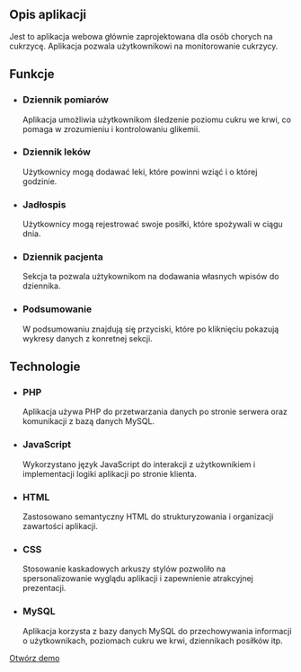 <h2>Opis aplikacji</h2>
Jest to aplikacja webowa głównie zaprojektowana dla osób chorych na cukrzycę. Aplikacja pozwala użytkownikowi na monitorowanie cukrzycy.
<h2>Funkcje</h2>
<ul>
  <li>
    <h3>Dziennik pomiarów</h3>
    <p>Aplikacja umożliwia użytkownikom śledzenie poziomu cukru we krwi, co pomaga w zrozumieniu i kontrolowaniu glikemii.</p>
  </li>
  <li>
    <h3>Dziennik leków</h3>
    <p>Użytkownicy mogą dodawać leki, które powinni wziąć i o której godzinie.</p>
  </li>
  <li>
    <h3>Jadłospis</h3>
    <p>Użytkownicy mogą rejestrować swoje posiłki, które spożywali w ciągu dnia.</p>
  </li>
  <li>
    <h3>Dziennik pacjenta</h3>
    <p>Sekcja ta pozwala użtykownikom na dodawania własnych wpisów do dziennika.</p>
  </li>
  <li>
    <h3>Podsumowanie</h3>
    <p>W podsumowaniu znajdują się przyciski, które po kliknięciu pokazują wykresy danych z konretnej sekcji.</p>
  </li>
</ul>
<h2>Technologie</h2>
<ul>
  <li>
    <h3>PHP</h3>
    <p>Aplikacja używa PHP do przetwarzania danych po stronie serwera oraz komunikacji z bazą danych MySQL.</p>
  </li>
   <li>
    <h3>JavaScript </h3>
    <p>Wykorzystano język JavaScript do interakcji z użytkownikiem i implementacji logiki aplikacji po stronie klienta.</p>
  </li>
   <li>
    <h3>HTML</h3>
    <p>Zastosowano semantyczny HTML do strukturyzowania i organizacji zawartości aplikacji.</p>
  </li>
   <li>
    <h3>CSS</h3>
    <p>Stosowanie kaskadowych arkuszy stylów pozwoliło na spersonalizowanie wyglądu aplikacji i zapewnienie atrakcyjnej prezentacji.</p>
  </li>
   <li>
    <h3>MySQL</h3>
    <p>Aplikacja korzysta z bazy danych MySQL do przechowywania informacji o użytkownikach, poziomach cukru we krwi, dziennikach posiłków itp.</p>
  </li>
</ul>

<a href="http://cukrzyca4life.infinityfreeapp.com/" target="_blank">Otwórz demo</a>
